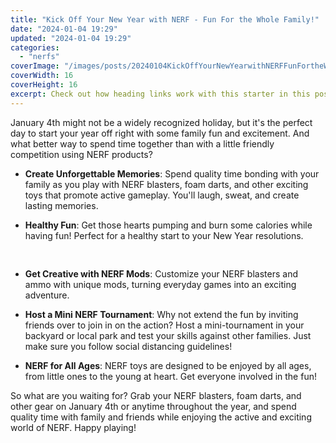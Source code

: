 ```yaml
---
title: "Kick Off Your New Year with NERF - Fun For the Whole Family!"
date: "2024-01-04 19:29"
updated: "2024-01-04 19:29"
categories:
  - "nerfs"
coverImage: "/images/posts/20240104KickOffYourNewYearwithNERFFunFortheWholeFamily_1.jpg"
coverWidth: 16
coverHeight: 16
excerpt: Check out how heading links work with this starter in this post.
---
```


<script>
  import { base } from '$app/paths';
</script>


January 4th might not be a widely recognized holiday, but it's the perfect day to start your year off right with some family fun and excitement. And what better way to spend time together than with a little friendly competition using NERF products?

* **Create Unforgettable Memories**: Spend quality time bonding with your family as you play with NERF blasters, foam darts, and other exciting toys that promote active gameplay. You'll laugh, sweat, and create lasting memories.

* **Healthy Fun**: Get those hearts pumping and burn some calories while having fun! Perfect for a healthy start to your New Year resolutions.

<img class="inline object-contain w-full my-4" src="{base}/images/posts/20240104KickOffYourNewYearwithNERFFunFortheWholeFamily_2.jpg" alt="" style="aspect-ratio: 16 / 16;" width="16" height="16">


* **Get Creative with NERF Mods**: Customize your NERF blasters and ammo with unique mods, turning everyday games into an exciting adventure.

* **Host a Mini NERF Tournament**: Why not extend the fun by inviting friends over to join in on the action? Host a mini-tournament in your backyard or local park and test your skills against other families. Just make sure you follow social distancing guidelines!

* **NERF for All Ages**: NERF toys are designed to be enjoyed by all ages, from little ones to the young at heart. Get everyone involved in the fun!

So what are you waiting for? Grab your NERF blasters, foam darts, and other gear on January 4th or anytime throughout the year, and spend quality time with family and friends while enjoying the active and exciting world of NERF. Happy playing!